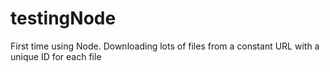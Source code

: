 # testingNode
First time using Node.
Downloading lots of files from a constant URL with a unique ID for each file
